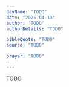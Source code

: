 ```yaml
---
dayName: "TODO"
date: "2025-04-13"
author: 'TODO'
authorDetails: "TODO"

bibleQuote: "TODO"
source: "TODO"

prayer: "TODO"

---
```


TODO

